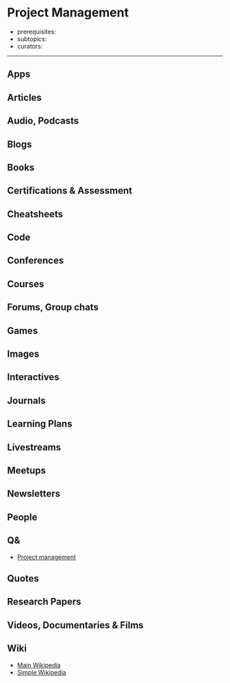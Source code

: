 # Project Management

- prerequisites:
- subtopics:
- curators:

------

## Apps

## Articles

## Audio, Podcasts

## Blogs

## Books

## Certifications & Assessment

## Cheatsheets

## Code

## Conferences

## Courses

## Forums, Group chats

## Games

## Images

## Interactives

## Journals

## Learning Plans

## Livestreams

## Meetups

## Newsletters

## People

## Q&

- [Project management](https://pm.stackexchange.com)

## Quotes

## Research Papers

## Videos, Documentaries & Films

## Wiki

- [Main Wikipedia](https://en.wikipedia.org/wiki/Project_management)
- [Simple Wikipedia](https://simple.wikipedia.org/wiki/Project_management)

